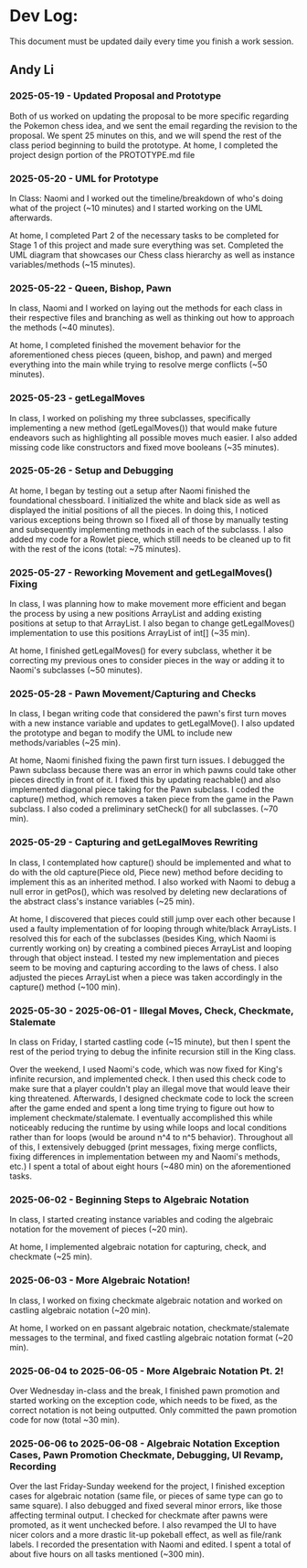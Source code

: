 # Dev Log:

This document must be updated daily every time you finish a work session.

## Andy Li 

### 2025-05-19 - Updated Proposal and Prototype
Both of us worked on updating the proposal to be more specific regarding the Pokemon chess idea, and we sent the email regarding the revision to the proposal. We spent 25 minutes on this, and we will spend the rest of the class period beginning to build the prototype. At home, I completed the project design portion of the PROTOTYPE.md file

### 2025-05-20 - UML for Prototype
In Class: Naomi and I worked out the timeline/breakdown of who's doing what of the project (~10 minutes) and I started working on the UML afterwards.

At home, I completed Part 2 of the necessary tasks to be completed for Stage 1 of this project and made sure everything was set. Completed the UML diagram that showcases our Chess class hierarchy as well as instance variables/methods (~15 minutes).

### 2025-05-22 - Queen, Bishop, Pawn
In class, Naomi and I worked on laying out the methods for each class in their respective files and branching as well as thinking out how to approach the methods (~40 minutes).

At home, I completed finished the movement behavior for the aforementioned chess pieces (queen, bishop, and pawn) and merged everything into the main while trying to resolve merge conflicts (~50 minutes).

### 2025-05-23 - getLegalMoves
In class, I worked on polishing my three subclasses, specifically implementing a new method (getLegalMoves()) that would make future endeavors such as highlighting all possible moves much easier. I also added missing code like constructors and fixed move booleans (~35 minutes).

### 2025-05-26 - Setup and Debugging
At home, I began by testing out a setup after Naomi finished the foundational chessboard. I initialized the white and black side as well as displayed the initial positions of all the pieces. In doing this, I noticed various exceptions being thrown so I fixed all of those by manually testing and subsequently implementing methods in each of the subclasss. I also added my code for a Rowlet piece, which still needs to be cleaned up to fit with the rest of the icons (total: ~75 minutes).

### 2025-05-27 - Reworking Movement and getLegalMoves() Fixing
In class, I was planning how to make movement more efficient and began the process by using a new positions ArrayList and adding existing positions at setup to that ArrayList. I also began to change getLegalMoves() implementation to use this positions ArrayList of int[] (~35 min).

At home, I finished getLegalMoves() for every subclass, whether it be correcting my previous ones to consider pieces in the way or adding it to Naomi's subclasses (~50 minutes).

### 2025-05-28 - Pawn Movement/Capturing and Checks
In class, I began writing code that considered the pawn's first turn moves with a new instance variable and updates to getLegalMove(). I also updated the prototype and began to modify the UML to include new methods/variables (~25 min).

At home, Naomi finished fixing the pawn first turn issues. I debugged the Pawn subclass because there was an error in which pawns could take other pieces directly in front of it. I fixed this by updating reachable() and also implemented diagonal piece taking for the Pawn subclass. I coded the capture() method, which removes a taken piece from the game in the Pawn subclass. I also coded a preliminary setCheck() for all subclasses. (~70 min).

### 2025-05-29 - Capturing and getLegalMoves Rewriting
In class, I contemplated how capture() should be implemented and what to do with the old capture(Piece old, Piece new) method before deciding to implement this as an inherited method. I also worked with Naomi to debug a null error in getPos(), which was resolved by deleting new declarations of the abstract class's instance variables (~25 min).

At home, I discovered that pieces could still jump over each other because I used a faulty implementation of for looping through white/black ArrayLists. I resolved this for each of the subclasses (besides King, which Naomi is currently working on) by creating a combined pieces ArrayList and looping through that object instead. I tested my new implementation and pieces seem to be moving and capturing according to the laws of chess. I also adjusted the pieces ArrayList when a piece was taken accordingly in the capture() method (~100 min).

### 2025-05-30 - 2025-06-01 - Illegal Moves, Check, Checkmate, Stalemate
In class on Friday, I started castling code (~15 minute), but then I spent the rest of the period trying to debug the infinite recursion still in the King class.

Over the weekend, I used Naomi's code, which was now fixed for King's infinite recursion, and implemented check. I then used this check code to make sure that a player couldn't play an illegal move that would leave their king threatened. Afterwards, I designed checkmate code to lock the screen after the game ended and spent a long time trying to figure out how to implement checkmate/stalemate. I eventually accomplished this while noticeably reducing the runtime by using while loops and local conditions rather than for loops (would be around n^4 to n^5 behavior). Throughout all of this, I extensively debugged (print messages, fixing merge conflicts, fixing differences in implementation between my and Naomi's methods, etc.) I spent a total of about eight hours (~480 min) on the aforementioned tasks.

### 2025-06-02 - Beginning Steps to Algebraic Notation
In class, I started creating instance variables and coding the algebraic notation for the movement of pieces (~20 min).

At home, I implemented algebraic notation for capturing, check, and checkmate (~25 min).

### 2025-06-03 - More Algebraic Notation!
In class, I worked on fixing checkmate algebraic notation and worked on castling algebraic notation (~20 min).

At home, I worked on en passant algebraic notation, checkmate/stalemate messages to the terminal, and fixed castling algebraic notation format (~20 min).

### 2025-06-04 to 2025-06-05 - More Algebraic Notation Pt. 2!
Over Wednesday in-class and the break, I finished pawn promotion and started working on the exception code, which needs to be fixed, as the correct notation is not being outputted. Only committed the pawn promotion code for now (total ~30 min).

### 2025-06-06 to 2025-06-08 - Algebraic Notation Exception Cases, Pawn Promotion Checkmate, Debugging, UI Revamp, Recording
Over the last Friday-Sunday weekend for the project, I finished exception cases for algebraic notation (same file, or pieces of same type can go to same square). I also debugged and fixed several minor errors, like those affecting terminal output. I checked for checkmate after pawns were promoted, as it went unchecked before. I also revamped the UI to have nicer colors and a more drastic lit-up pokeball effect, as well as file/rank labels. I recorded the presentation with Naomi and edited. I spent a total of about five hours on all tasks mentioned (~300 min).

